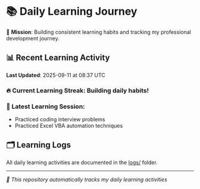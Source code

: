 # 📚 Daily Learning Journey

🎯 **Mission**: Building consistent learning habits and tracking my professional development journey.

## 📊 Recent Learning Activity

**Last Updated**: 2025-09-11 at 08:37 UTC

### 🔥 Current Learning Streak: Building daily habits!

### 📝 Latest Learning Session:
- Practiced coding interview problems
- Practiced Excel VBA automation techniques

## 🗂️ Learning Logs

All daily learning activities are documented in the [logs/](./logs/) folder.

---
*🤖 This repository automatically tracks my daily learning activities*
